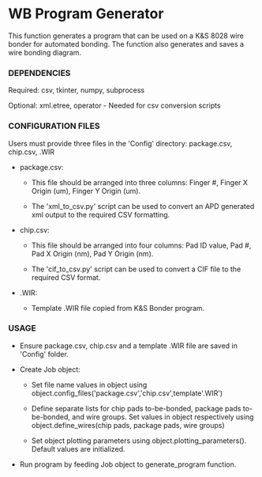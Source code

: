 # WB Program Generator #

This function generates a program that can be used on a K&S 8028 wire bonder for automated bonding.  The function also
generates and saves a wire bonding diagram.

### DEPENDENCIES ###

Required: csv, tkinter, numpy, subprocess

Optional: xml.etree, operator - Needed for csv conversion scripts

### CONFIGURATION FILES ###

Users must provide three files in the 'Config' directory: package.csv, chip.csv, .WIR

* package.csv:

    * This file should be arranged into three columns: Finger #, Finger X Origin (um),
Finger Y Origin (um).

    * The 'xml_to_csv.py' script can be used to convert an APD generated xml output to the required
CSV formatting.

* chip.csv:

    * This file should be arranged into four columns: Pad ID value, Pad #, Pad X Origin (nm), Pad Y Origin (nm).

    * The 'cif_to_csv.py' script can be used to convert a CIF file to the required CSV format.

* .WIR:

    * Template .WIR file copied from K&S Bonder program.

### USAGE ###

* Ensure package.csv, chip.csv and a template .WIR file are saved in 'Config' folder.

* Create Job object:

    * Set file name values in object using object.config_files('package.csv','chip.csv',template'.WIR')

    * Define separate lists for chip pads to-be-bonded, package pads to-be-bonded, and wire groups.  Set values in object
respectively using object.define_wires(chip pads, package pads, wire groups)

    * Set object plotting parameters using object.plotting_parameters().  Default values are initialized.

* Run program by feeding Job object to generate_program function.

